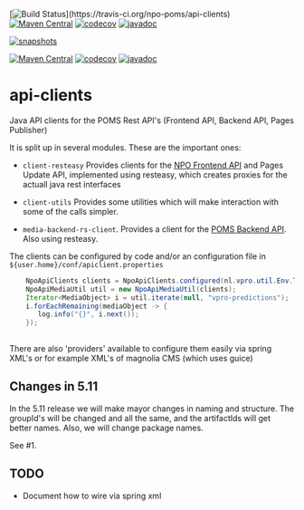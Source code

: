 [![Build Status](https://travis-ci.org/npo-poms/api-clients.svg?)](https://travis-ci.org/npo-poms/api-clients)
[![Maven Central](https://img.shields.io/maven-central/v/nl.vpro.api-client/api-client-parent.svg?label=Maven%20Central)](https://search.maven.org/search?q=g:%22nl.vpro.api-client%22)
[![codecov](https://codecov.io/gh/npo-poms/api-clients/branch/master/graph/badge.svg)](https://codecov.io/gh/npo-poms/api-clients)
[![javadoc](http://www.javadoc.io/badge/nl.vpro.api-client/client-resteasy.svg?color=blue)](http://www.javadoc.io/doc/nl.vpro.api-client/client-resteasy)

[![snapshots](https://img.shields.io/nexus/s/https/oss.sonatype.org/nl.vpro.poms.api-clients/api-client-parent.svg)](https://oss.sonatype.org/content/repositories/staging/nl/vpro/poms/api-clients/)



[![Maven Central](https://img.shields.io/maven-central/v/nl.vpro.poms.api-clients/api-client-parent.svg?label=Maven%20Central)](https://search.maven.org/search?q=g:%22nl.vpro.poms%22)
[![codecov](https://codecov.io/gh/npo-poms/api-clients/branch/master/graph/badge.svg)](https://codecov.io/gh/npo-poms/api-clients)
[![javadoc](http://www.javadoc.io/badge/nl.vpro.poms.api-clients/frontend-api-client.svg?color=blue)](http://www.javadoc.io/doc/nl.vpro.api-client/client-resteasy)



# api-clients
Java API clients for the POMS Rest API's (Frontend API, Backend API, Pages Publisher)

It is split up in several modules. These are the important ones:

* `client-resteasy` Provides clients for the [NPO Frontend API](https://rs.poms.omroep.nl) and Pages Update API, implemented using resteasy, which creates proxies for the actuall java rest interfaces

* `client-utils` Provides some utilities which will make interaction with some of the calls simpler.

* `media-backend-rs-client`. Provides a client for the [POMS Backend API](https://api.poms.omroep.nl). Also using resteasy.

The clients can be configured by code and/or an configuration file in `${user.home}/conf/apiclient.properties`

```java
    NpoApiClients clients = NpoApiClients.configured(nl.vpro.util.Env.TEST).build();
    NpoApiMediaUtil util = new NpoApiMediaUtil(clients);
    Iterator<MediaObject> i = util.iterate(null, "vpro-predictions");
    i.forEachRemaining(mediaObject -> {
       log.info("{}", i.next());
    });
   
```
There are also 'providers' available to configure them easily via spring XML's or for example XML's of magnolia CMS (which uses guice)



## Changes in 5.11

In the 5.11 release we will make mayor changes in naming and structure. The groupId's will be changed and all the same, and the artifactIds will get better names. Also, we will change package names.

See #1.

## TODO
- Document how to wire via spring xml
